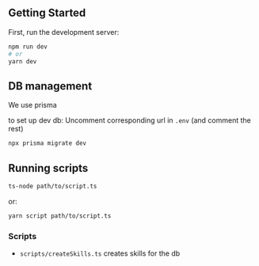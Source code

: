 ## Getting Started

First, run the development server:

```bash
npm run dev
# or
yarn dev
```

## DB management
We use prisma

to set up dev db:
Uncomment corresponding url in `.env` (and comment the rest)
```bash
npx prisma migrate dev
```

## Running scripts

```bash
ts-node path/to/script.ts
```

or:

```bash
yarn script path/to/script.ts
```

### Scripts
- `scripts/createSkills.ts` creates skills for the db
